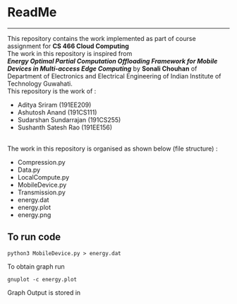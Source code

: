 # ReadMe
-----
This repository contains the work implemented as part of course assignment for **CS 466 Cloud Computing**
</br> The work in this repository is inspired from </br> ***Energy Optimal Partial Computation Offloading Framework for Mobile Devices in Multi-access Edge Computing***
by **Sonali Chouhan** of Department of Electronics and Electrical Engineering of Indian Institute of Technology Guwahati.
</br> This repository is the work of : 
* Aditya Sriram (191EE209)
* Ashutosh Anand (191CS111)
* Sudarshan Sundarrajan (191CS255)
* Sushanth Satesh Rao (191EE156)

</br> The work in this repository is organised as shown below (file structure) :

*  Compression.py
*  Data.py 
* LocalCompute.py
* MobileDevice.py
* Transmission.py
* energy.dat
* energy.plot
* energy.png

## To run code

`python3 MobileDevice.py > energy.dat`

To obtain graph run

`gnuplot -c energy.plot`

Graph Output is stored in <src img="./energy.png">
